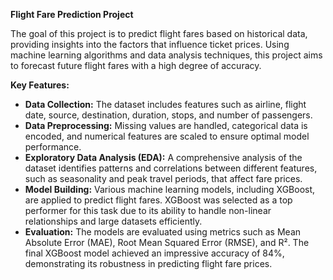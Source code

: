 **Flight Fare Prediction Project**

The goal of this project is to predict flight fares based on historical data, providing insights into the factors that influence ticket prices. Using machine learning algorithms and data analysis techniques, this project aims to forecast future flight fares with a high degree of accuracy.

**Key Features:**
- **Data Collection:** The dataset includes features such as airline, flight date, source, destination, duration, stops, and number of passengers.
- **Data Preprocessing:** Missing values are handled, categorical data is encoded, and numerical features are scaled to ensure optimal model performance.
- **Exploratory Data Analysis (EDA):** A comprehensive analysis of the dataset identifies patterns and correlations between different features, such as seasonality and peak travel periods, that affect fare prices.
- **Model Building:** Various machine learning models, including XGBoost, are applied to predict flight fares. XGBoost was selected as a top performer for this task due to its ability to handle non-linear relationships and large datasets efficiently.
- **Evaluation:** The models are evaluated using metrics such as Mean Absolute Error (MAE), Root Mean Squared Error (RMSE), and R². The final XGBoost model achieved an impressive accuracy of 84%, demonstrating its robustness in predicting flight fare prices.
